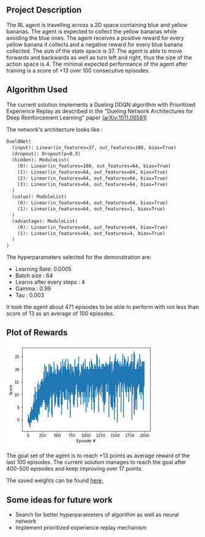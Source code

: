 ## Project Description 

The RL agent is travelling across a 2D space containing blue and yellow bananas. The agent is expected to collect the yellow bananas while avoiding the blue ones. The agent receives a positive reward for every yellow banana it collects and a negative reward for every blue banana collected. The size of the state space is 37. The agent is able to move forwards and backwards as well as turn left and right, thus the size of the action space is 4. The minimal expected performance of the agent after training is a score of +13 over 100 consecutive episodes.

## Algorithm Used

The current solution implements a Dueling DDQN algorithm with Prioritized Experience Replay as described in the "Dueling Network Architectures for Deep Reinforcement Learning" paper [(arXiv:1511.06581)](https://arxiv.org/abs/1511.06581)

The network's architecture looks like :
```
DuelQNet(
  (input): Linear(in_features=37, out_features=100, bias=True)
  (dropout): Dropout(p=0.3)
  (hidden): ModuleList(
    (0): Linear(in_features=100, out_features=64, bias=True)
    (1): Linear(in_features=64, out_features=64, bias=True)
    (2): Linear(in_features=64, out_features=64, bias=True)
    (3): Linear(in_features=64, out_features=64, bias=True)
  )
  (value): ModuleList(
    (0): Linear(in_features=64, out_features=64, bias=True)
    (1): Linear(in_features=64, out_features=1, bias=True)
  )
  (advantage): ModuleList(
    (0): Linear(in_features=64, out_features=64, bias=True)
    (1): Linear(in_features=64, out_features=4, bias=True)
  )
)
```

The hyperparameters selected for the demonstration are:
* Learning Rate: 0.0005
* Batch size : 64
* Learns after every steps : 4
* Gamma : 0.99
* Tau : 0.003

It took the agent about 471 episodes to be able to perform with not less than score of 13 as an average of 100 episodes. 

## Plot of Rewards

![](https://github.com/prajwalgatti/DRL-Navigation/raw/master/plot.png)

The goal set of the agent is to reach +13 points as average reward of the last 100 episodes.
The current solution manages to reach the goal after 400-500 episodes and keep improving over 17 points.

The saved weights can be found [here.](https://github.com/prajwalgatti/DRL-Navigation/tree/master/saved_weights)

## Some ideas for future work

* Search for better hyperparameters of algorithm as well as neural network
* Implement prioritized experience replay mechanism
